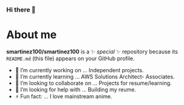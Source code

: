 ### Hi there 👋
# About me

**smartinez100/smartinez100** is a ✨ _special_ ✨ repository because its `README.md` (this file) appears on your GitHub profile.



- 🔭 I’m currently working on ... Independent projects.
- 🌱 I’m currently learning ... AWS Solutions Architect- Associates.
- 👯 I’m looking to collaborate on ... Projects for resume/learning.
- 🤔 I’m looking for help with ... Building my reume.
- ⚡ Fun fact: ... I love mainstream anime.


